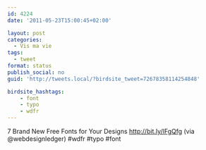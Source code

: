```yaml
---
id: 4224
date: '2011-05-23T15:00:45+02:00'

layout: post
categories:
  - Vis ma vie
tags:
  - tweet
format: status
publish_social: no
guid: 'http://tweets.local/?birdsite_tweet=72678358114254848'

birdsite_hashtags:
    - font
    - typo
    - wdfr
---
```


7 Brand New Free Fonts for Your Designs http://bit.ly/lFgQfg (via @webdesignledger) #wdfr #typo #font